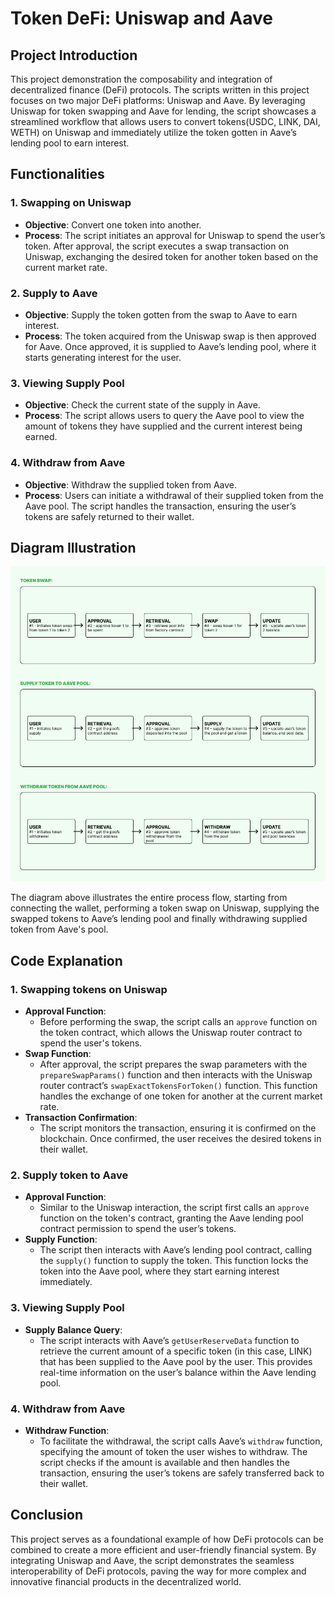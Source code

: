 # Token DeFi: Uniswap and Aave

## Project Introduction

This project demonstration the composability and integration of decentralized finance (DeFi) protocols. The scripts written in this project focuses on two major DeFi platforms: Uniswap and Aave. By leveraging Uniswap for token swapping and Aave for lending, the script showcases a streamlined workflow that allows users to convert tokens(USDC, LINK, DAI, WETH) on Uniswap and immediately utilize the token gotten in Aave’s lending pool to earn interest.

## Functionalities

### 1. **Swapping on Uniswap**
   - **Objective**: Convert one token into another.
   - **Process**: The script initiates an approval for Uniswap to spend the user’s token. After approval, the script executes a swap transaction on Uniswap, exchanging the desired token for another token based on the current market rate.
   
### 2. **Supply to Aave**
   - **Objective**: Supply the token gotten from the swap to Aave to earn interest.
   - **Process**: The token acquired from the Uniswap swap is then approved for Aave. Once approved, it is supplied to Aave’s lending pool, where it starts generating interest for the user.

### 3. **Viewing Supply Pool**
   - **Objective**: Check the current state of the supply in Aave.
   - **Process**: The script allows users to query the Aave pool to view the amount of tokens they have supplied and the current interest being earned.

### 4. **Withdraw from Aave**
   - **Objective**: Withdraw the supplied token from Aave.
   - **Process**: Users can initiate a withdrawal of their supplied token from the Aave pool. The script handles the transaction, ensuring the user’s tokens are safely returned to their wallet.

## Diagram Illustration

![Flowchart](https://github.com/ozo-vehe/token-defi/blob/main/download.png)

The diagram above illustrates the entire process flow, starting from connecting the wallet, performing a token swap on Uniswap, supplying the swapped tokens to Aave’s lending pool and finally withdrawing supplied token from Aave's pool.

## Code Explanation

### 1. **Swapping tokens on Uniswap**
   - **Approval Function**: 
     - Before performing the swap, the script calls an `approve` function on the token contract, which allows the Uniswap router contract to spend the user's tokens. 
   - **Swap Function**: 
     - After approval, the script prepares the swap parameters with the `prepareSwapParams()` function and then interacts with the Uniswap router contract’s `swapExactTokensForToken()` function. This function handles the exchange of one token for another at the current market rate.
   - **Transaction Confirmation**: 
     - The script monitors the transaction, ensuring it is confirmed on the blockchain. Once confirmed, the user receives the desired tokens in their wallet.

### 2. **Supply token to Aave**
   - **Approval Function**:
     - Similar to the Uniswap interaction, the script first calls an `approve` function on the token's contract, granting the Aave lending pool contract permission to spend the user’s tokens.
   - **Supply Function**:
     - The script then interacts with Aave’s lending pool contract, calling the `supply()` function to supply the token. This function locks the token into the Aave pool, where they start earning interest immediately.

### 3. **Viewing Supply Pool**
   - **Supply Balance Query**:
     - The script interacts with Aave’s `getUserReserveData` function to retrieve the current amount of a specific token (in this case, LINK) that has been supplied to the Aave pool by the user. This provides real-time information on the user’s balance within the Aave lending pool.



### 4. **Withdraw from Aave**
   - **Withdraw Function**:
     - To facilitate the withdrawal, the script calls Aave’s `withdraw` function, specifying the amount of token the user wishes to withdraw. The script checks if the amount is available and then handles the transaction, ensuring the user’s tokens are safely transferred back to their wallet.

## Conclusion

This project serves as a foundational example of how DeFi protocols can be combined to create a more efficient and user-friendly financial system. By integrating Uniswap and Aave, the script demonstrates the seamless interoperability of DeFi protocols, paving the way for more complex and innovative financial products in the decentralized world.

